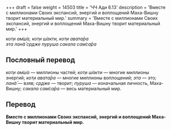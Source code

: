 +++
draft = false
weight = 14503
title = 'ЧЧ Ади 6.13'
description = 'Вместе с миллионами Своих экспансий, энергий и воплощений Маха-Вишну творит материальный мир.'
summary = 'Вместе с миллионами Своих экспансий, энергий и воплощений Маха-Вишну творит материальный мир.'
+++

_кот̣и ам̇ш́а, кот̣и ш́акти, кот̣и авата̄ра  
эта лан̃а̄ ср̣дже пуруша сакала сам̇са̄ра_

## Пословный перевод

_кот̣и_ _ам̇ш́а_ — миллионы частей; _кот̣и_ _ш́акти_ — многие миллионы энергий; _кот̣и_ _авата̄ра_ — многие миллионы воплощений; _эта_ — это; _лан̃а̄_ — взяв; _ср̣дже_ — творит; _пуруша_ — изначальная личность, Маха-Вишну; _сакала_ _сам̇са̄ра_ — весь материальный мир.

## Перевод

**Вместе с миллионами Своих экспансий, энергий и воплощений Маха-Вишну творит материальный мир.**
